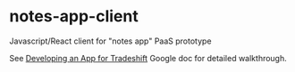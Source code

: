 # notes-app-client
Javascript/React client for "notes app" PaaS prototype

See <a href="https://docs.google.com/document/d/1neZUWUTS-VWgBXpC7bMobB37xDUqhSjeWZOE0lujxxg">Developing an App for Tradeshift<a> Google doc for detailed walkthrough.
